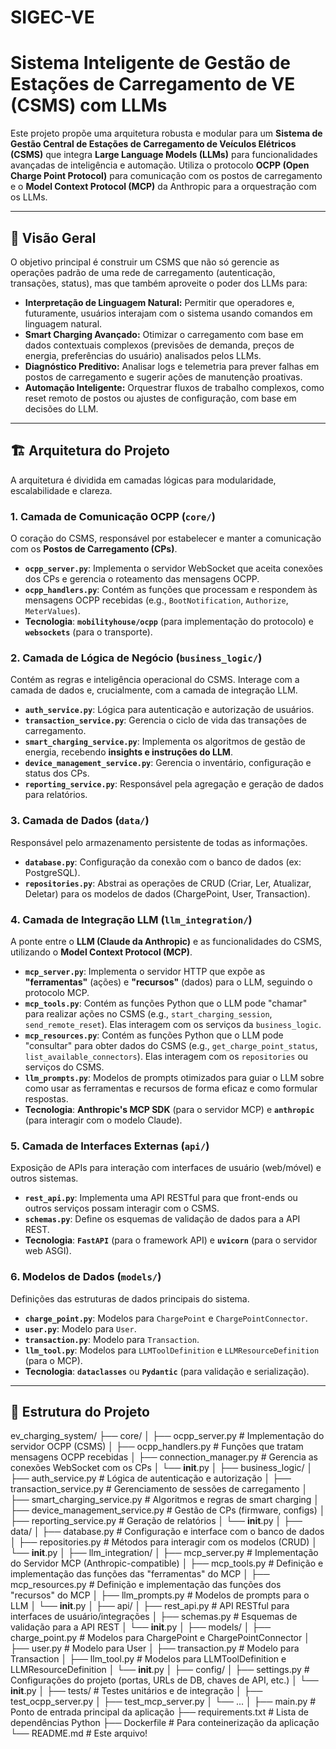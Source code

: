 # SIGEC-VE
# Sistema Inteligente de Gestão de Estações de Carregamento de VE (CSMS) com LLMs

Este projeto propõe uma arquitetura robusta e modular para um **Sistema de Gestão Central de Estações de Carregamento de Veículos Elétricos (CSMS)** que integra **Large Language Models (LLMs)** para funcionalidades avançadas de inteligência e automação. Utiliza o protocolo **OCPP (Open Charge Point Protocol)** para comunicação com os postos de carregamento e o **Model Context Protocol (MCP)** da Anthropic para a orquestração com os LLMs.

---

## 🚀 Visão Geral

O objetivo principal é construir um CSMS que não só gerencie as operações padrão de uma rede de carregamento (autenticação, transações, status), mas que também aproveite o poder dos LLMs para:

* **Interpretação de Linguagem Natural:** Permitir que operadores e, futuramente, usuários interajam com o sistema usando comandos em linguagem natural.
* **Smart Charging Avançado:** Otimizar o carregamento com base em dados contextuais complexos (previsões de demanda, preços de energia, preferências do usuário) analisados pelos LLMs.
* **Diagnóstico Preditivo:** Analisar logs e telemetria para prever falhas em postos de carregamento e sugerir ações de manutenção proativas.
* **Automação Inteligente:** Orquestrar fluxos de trabalho complexos, como reset remoto de postos ou ajustes de configuração, com base em decisões do LLM.

---

## 🏗️ Arquitetura do Projeto

A arquitetura é dividida em camadas lógicas para modularidade, escalabilidade e clareza.

### **1. Camada de Comunicação OCPP (`core/`)**
O coração do CSMS, responsável por estabelecer e manter a comunicação com os **Postos de Carregamento (CPs)**.
* **`ocpp_server.py`**: Implementa o servidor WebSocket que aceita conexões dos CPs e gerencia o roteamento das mensagens OCPP.
* **`ocpp_handlers.py`**: Contém as funções que processam e respondem às mensagens OCPP recebidas (e.g., `BootNotification`, `Authorize`, `MeterValues`).
* **Tecnologia**: **`mobilityhouse/ocpp`** (para implementação do protocolo) e **`websockets`** (para o transporte).

### **2. Camada de Lógica de Negócio (`business_logic/`)**
Contém as regras e inteligência operacional do CSMS. Interage com a camada de dados e, crucialmente, com a camada de integração LLM.
* **`auth_service.py`**: Lógica para autenticação e autorização de usuários.
* **`transaction_service.py`**: Gerencia o ciclo de vida das transações de carregamento.
* **`smart_charging_service.py`**: Implementa os algoritmos de gestão de energia, recebendo **insights e instruções do LLM**.
* **`device_management_service.py`**: Gerencia o inventário, configuração e status dos CPs.
* **`reporting_service.py`**: Responsável pela agregação e geração de dados para relatórios.

### **3. Camada de Dados (`data/`)**
Responsável pelo armazenamento persistente de todas as informações.
* **`database.py`**: Configuração da conexão com o banco de dados (ex: PostgreSQL).
* **`repositories.py`**: Abstrai as operações de CRUD (Criar, Ler, Atualizar, Deletar) para os modelos de dados (ChargePoint, User, Transaction).

### **4. Camada de Integração LLM (`llm_integration/`)**
A ponte entre o **LLM (Claude da Anthropic)** e as funcionalidades do CSMS, utilizando o **Model Context Protocol (MCP)**.
* **`mcp_server.py`**: Implementa o servidor HTTP que expõe as **"ferramentas"** (ações) e **"recursos"** (dados) para o LLM, seguindo o protocolo MCP.
* **`mcp_tools.py`**: Contém as funções Python que o LLM pode "chamar" para realizar ações no CSMS (e.g., `start_charging_session`, `send_remote_reset`). Elas interagem com os serviços da `business_logic`.
* **`mcp_resources.py`**: Contém as funções Python que o LLM pode "consultar" para obter dados do CSMS (e.g., `get_charge_point_status`, `list_available_connectors`). Elas interagem com os `repositories` ou serviços do CSMS.
* **`llm_prompts.py`**: Modelos de prompts otimizados para guiar o LLM sobre como usar as ferramentas e recursos de forma eficaz e como formular respostas.
* **Tecnologia**: **Anthropic's MCP SDK** (para o servidor MCP) e **`anthropic`** (para interagir com o modelo Claude).

### **5. Camada de Interfaces Externas (`api/`)**
Exposição de APIs para interação com interfaces de usuário (web/móvel) e outros sistemas.
* **`rest_api.py`**: Implementa uma API RESTful para que front-ends ou outros serviços possam interagir com o CSMS.
* **`schemas.py`**: Define os esquemas de validação de dados para a API REST.
* **Tecnologia**: **`FastAPI`** (para o framework API) e **`uvicorn`** (para o servidor web ASGI).

### **6. Modelos de Dados (`models/`)**
Definições das estruturas de dados principais do sistema.
* **`charge_point.py`**: Modelos para `ChargePoint` e `ChargePointConnector`.
* **`user.py`**: Modelo para `User`.
* **`transaction.py`**: Modelo para `Transaction`.
* **`llm_tool.py`**: Modelos para `LLMToolDefinition` e `LLMResourceDefinition` (para o MCP).
* **Tecnologia**: **`dataclasses`** ou **`Pydantic`** (para validação e serialização).

---

## 📂 Estrutura do Projeto

ev_charging_system/
├── core/
│   ├── ocpp_server.py             # Implementação do servidor OCPP (CSMS)
│   ├── ocpp_handlers.py           # Funções que tratam mensagens OCPP recebidas
│   ├── connection_manager.py      # Gerencia as conexões WebSocket com os CPs
│   └── __init__.py
│
├── business_logic/
│   ├── auth_service.py            # Lógica de autenticação e autorização
│   ├── transaction_service.py     # Gerenciamento de sessões de carregamento
│   ├── smart_charging_service.py  # Algoritmos e regras de smart charging
│   ├── device_management_service.py # Gestão de CPs (firmware, configs)
│   ├── reporting_service.py       # Geração de relatórios
│   └── __init__.py
│
├── data/
│   ├── database.py                # Configuração e interface com o banco de dados
│   ├── repositories.py            # Métodos para interagir com os modelos (CRUD)
│   └── __init__.py
│
├── llm_integration/
│   ├── mcp_server.py              # Implementação do Servidor MCP (Anthropic-compatible)
│   ├── mcp_tools.py               # Definição e implementação das funções das "ferramentas" do MCP
│   ├── mcp_resources.py           # Definição e implementação das funções dos "recursos" do MCP
│   ├── llm_prompts.py             # Modelos de prompts para o LLM
│   └── __init__.py
│
├── api/
│   ├── rest_api.py                # API RESTful para interfaces de usuário/integrações
│   ├── schemas.py                 # Esquemas de validação para a API REST
│   └── __init__.py
│
├── models/
│   ├── charge_point.py            # Modelos para ChargePoint e ChargePointConnector
│   ├── user.py                    # Modelo para User
│   ├── transaction.py             # Modelo para Transaction
│   ├── llm_tool.py                # Modelos para LLMToolDefinition e LLMResourceDefinition
│   └── __init__.py
│
├── config/
│   ├── settings.py                # Configurações do projeto (portas, URLs de DB, chaves de API, etc.)
│   └── __init__.py
│
├── tests/                         # Testes unitários e de integração
│   ├── test_ocpp_server.py
│   ├── test_mcp_server.py
│   └── ...
│
├── main.py                        # Ponto de entrada principal da aplicação
├── requirements.txt               # Lista de dependências Python
├── Dockerfile                     # Para conteinerização da aplicação
└── README.md                      # Este arquivo!
